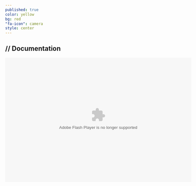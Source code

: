 ```yaml
---
published: true
color: yellow
bg: red
"fa-icon": camera
style: center
---
```



























## // Documentation
<embed type="application/x-shockwave-flash" src="https://photos.gstatic.com/media/slideshow.swf" width="600" height="400" flashvars="host=picasaweb.google.com&hl=en_US&feat=flashalbum&RGB=0x000000&feed=https%3A%2F%2Fpicasaweb.google.com%2Fdata%2Ffeed%2Fapi%2Fuser%2F117554275993940847891%2Falbumid%2F6208390919780824209%3Falt%3Drss%26kind%3Dphoto%26authkey%3DGv1sRgCMvD3aSXiou1-gE%26hl%3Den_US" pluginspage="http://www.macromedia.com/go/getflashplayer">
